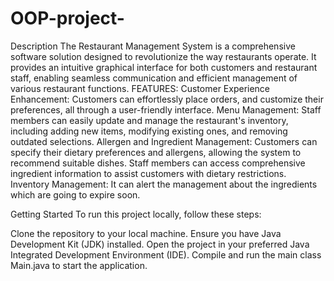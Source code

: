 # OOP-project-
Description
The Restaurant Management System is a comprehensive software solution designed to revolutionize the way restaurants operate. It provides an intuitive graphical interface for both customers and restaurant staff, enabling seamless communication and efficient management of various restaurant functions.
FEATURES:
Customer Experience Enhancement: Customers can effortlessly  place orders, and customize their preferences, all through a user-friendly interface.
Menu Management: Staff members can easily update and manage the restaurant's inventory, including adding new items, modifying existing ones, and removing outdated selections.
Allergen and Ingredient Management: Customers can specify their dietary preferences and allergens, allowing the system to recommend suitable dishes. Staff members can access comprehensive ingredient information to assist customers with dietary restrictions.
Inventory Management: It can alert the management about the ingredients which are going to expire soon.

Getting Started
To run this project locally, follow these steps:

Clone the repository to your local machine.
Ensure you have Java Development Kit (JDK) installed.
Open the project in your preferred Java Integrated Development Environment (IDE).
Compile and run the main class Main.java to start the application.


